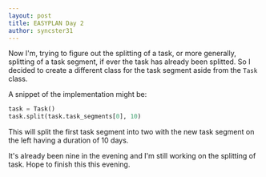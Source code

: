 ```yaml
---
layout: post
title: EASYPLAN Day 2
author: syncster31
---
```

Now I'm, trying to figure out the splitting of a task, or more generally, splitting of a task segment, if ever the task has already been splitted. So I decided to create a different class for the task segment aside from the ```Task``` class.

A snippet of the implementation might be:
```python
task = Task()
task.split(task.task_segments[0], 10)
```
This will split the first task segment into two with the new task segment on the left having a duration of 10 days.

It's already been nine in the evening and I'm still working on the splitting of task. Hope to finish this this evening.
